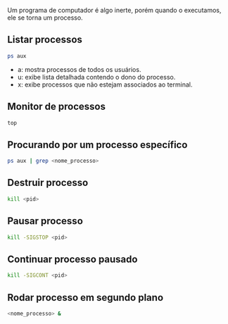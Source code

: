 Um programa de computador é algo inerte, porém quando o executamos, ele se torna um processo.

## Listar processos

```sh
ps aux
```

- a: mostra processos de todos os usuários.
- u: exibe lista detalhada contendo o dono do processo.
- x: exibe processos que não estejam associados ao terminal.

## Monitor de processos

```sh
top
```

## Procurando por um processo específico

```sh
ps aux | grep <nome_processo>
```

## Destruir processo

```sh
kill <pid>
```

## Pausar processo

```sh
kill -SIGSTOP <pid>
```

## Continuar processo pausado

```sh
kill -SIGCONT <pid>
```

## Rodar processo em segundo plano

```sh
<nome_processo> &
```
